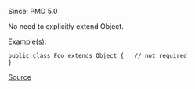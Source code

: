 Since: PMD 5.0

No need to explicitly extend Object.

Example(s):
```
public class Foo extends Object { 	// not required
}
```

[Source](https://pmd.github.io/pmd-5.6.1/pmd-java/rules/java/basic.html#ExtendsObject)
